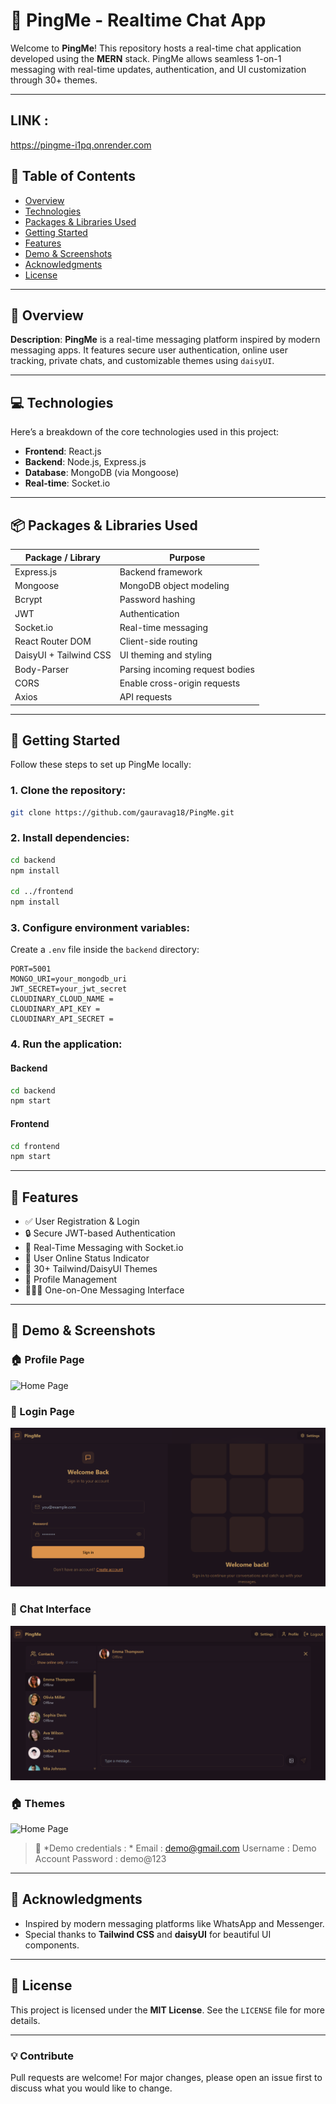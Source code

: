 
# 💬 PingMe - Realtime Chat App

Welcome to **PingMe**! This repository hosts a real-time chat application developed using the **MERN** stack. PingMe allows seamless 1-on-1 messaging with real-time updates, authentication, and UI customization through 30+ themes.

---
## LINK : 
https://pingme-i1pq.onrender.com

## 📑 Table of Contents

* [Overview](#-overview)
* [Technologies](#-technologies)
* [Packages & Libraries Used](#-packages--libraries-used)
* [Getting Started](#-getting-started)
* [Features](#-features)
* [Demo & Screenshots](#-demo--screenshots)
* [Acknowledgments](#-acknowledgments)
* [License](#-license)

---

## 🌟 Overview

**Description**:
**PingMe** is a real-time messaging platform inspired by modern messaging apps. It features secure user authentication, online user tracking, private chats, and customizable themes using `daisyUI`.

---

## 💻 Technologies

Here’s a breakdown of the core technologies used in this project:

* **Frontend**: React.js
* **Backend**: Node.js, Express.js
* **Database**: MongoDB (via Mongoose)
* **Real-time**: Socket.io

---

## 📦 Packages & Libraries Used

| Package / Library      | Purpose                         |
| ---------------------- | ------------------------------- |
| Express.js             | Backend framework               |
| Mongoose               | MongoDB object modeling         |
| Bcrypt                 | Password hashing                |
| JWT                    | Authentication                  |
| Socket.io              | Real-time messaging             |
| React Router DOM       | Client-side routing             |
| DaisyUI + Tailwind CSS | UI theming and styling          |
| Body-Parser            | Parsing incoming request bodies |
| CORS                   | Enable cross-origin requests    |
| Axios                  | API requests                    |

---

## 🚀 Getting Started

Follow these steps to set up PingMe locally:

### 1. Clone the repository:

```bash
git clone https://github.com/gauravag18/PingMe.git
```

### 2. Install dependencies:

```bash
cd backend
npm install

cd ../frontend
npm install
```

### 3. Configure environment variables:

Create a `.env` file inside the `backend` directory:

```
PORT=5001
MONGO_URI=your_mongodb_uri
JWT_SECRET=your_jwt_secret
CLOUDINARY_CLOUD_NAME =
CLOUDINARY_API_KEY = 
CLOUDINARY_API_SECRET = 
```

### 4. Run the application:

#### Backend

```bash
cd backend
npm start
```

#### Frontend

```bash
cd frontend
npm start
```

---

## 🎯 Features

* ✅ User Registration & Login
* 🔒 Secure JWT-based Authentication
* 🔄 Real-Time Messaging with Socket.io
* 👤 User Online Status Indicator
* 🎨 30+ Tailwind/DaisyUI Themes
* 📁 Profile Management
* 🧑‍🤝‍🧑 One-on-One Messaging Interface

---

## 🔗 Demo & Screenshots

### 🏠 Profile Page
![Home Page](./screenshots/profilepng)

### 🔐 Login Page
![Login Page](./screenshots/login.png)

### 💬 Chat Interface
![Chat Interface](./screenshots/text.png)

### 🏠 Themes
![Home Page](./screenshots/theme.png)

> 📌 *Demo credentials : *
   Email : demo@gmail.com
   Username : Demo Account
   Password : demo@123

---

## 🙏 Acknowledgments

* Inspired by modern messaging platforms like WhatsApp and Messenger.
* Special thanks to **Tailwind CSS** and **daisyUI** for beautiful UI components.

---

## 📜 License

This project is licensed under the **MIT License**. See the `LICENSE` file for more details.

---

### 💡 Contribute

Pull requests are welcome! For major changes, please open an issue first to discuss what you would like to change.
